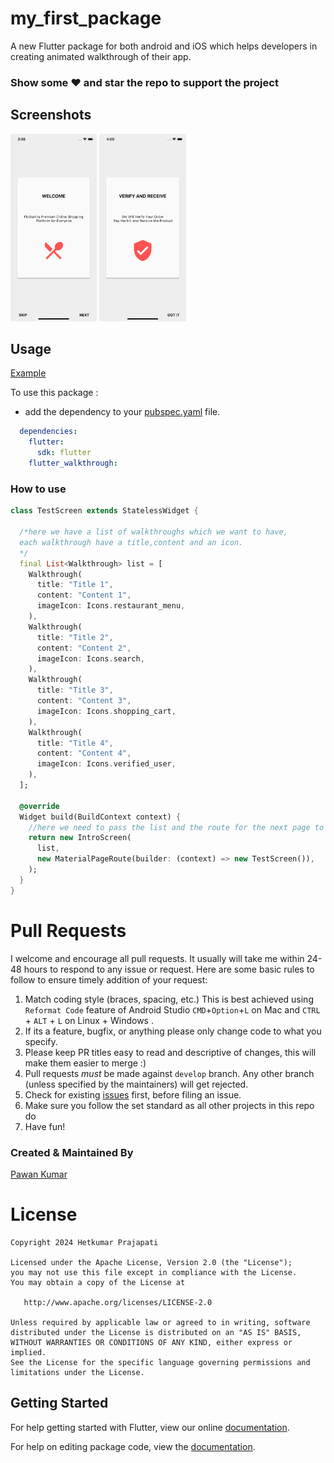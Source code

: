 # my_first_package

A new Flutter package for both android and iOS which helps developers in creating animated walkthrough of their app.

### Show some :heart: and star the repo to support the project

## Screenshots

<img src="ss1.png" height="300em" /> <img src="ss2.png" height="300em" />

## Usage

[Example](https://github.com/prajapatihet/Flutter-Walkthrough/blob/master/example/example_app.dart)

To use this package :

* add the dependency to your [pubspec.yaml](https://github.com/prajapatihet/Flutter-Walkthrough/blob/master/pubspec.yaml) file.

```yaml
  dependencies:
    flutter:
      sdk: flutter
    flutter_walkthrough:
```

### How to use

```dart
class TestScreen extends StatelessWidget {
  
  /*here we have a list of walkthroughs which we want to have, 
  each walkthrough have a title,content and an icon.
  */
  final List<Walkthrough> list = [
    Walkthrough(
      title: "Title 1",
      content: "Content 1",
      imageIcon: Icons.restaurant_menu,
    ),
    Walkthrough(
      title: "Title 2",
      content: "Content 2",
      imageIcon: Icons.search,
    ),
    Walkthrough(
      title: "Title 3",
      content: "Content 3",
      imageIcon: Icons.shopping_cart,
    ),
    Walkthrough(
      title: "Title 4",
      content: "Content 4",
      imageIcon: Icons.verified_user,
    ),
  ];

  @override
  Widget build(BuildContext context) {
    //here we need to pass the list and the route for the next page to be opened after this.
    return new IntroScreen(
      list,
      new MaterialPageRoute(builder: (context) => new TestScreen()),
    );
  }
}
```
# Pull Requests

I welcome and encourage all pull requests. It usually will take me within 24-48 hours to respond to any issue or request. Here are some basic rules to follow to ensure timely addition of your request:

1.  Match coding style (braces, spacing, etc.) This is best achieved using `Reformat Code` feature of Android Studio `CMD`+`Option`+`L` on Mac and `CTRL` + `ALT` + `L` on Linux + Windows .
2.  If its a feature, bugfix, or anything please only change code to what you specify.
3.  Please keep PR titles easy to read and descriptive of changes, this will make them easier to merge :)
4.  Pull requests _must_ be made against `develop` branch. Any other branch (unless specified by the maintainers) will get rejected.
5.  Check for existing [issues](https://github.com/prajapatihet/Flutter-Walkthrough/issues) first, before filing an issue.
6.  Make sure you follow the set standard as all other projects in this repo do
7.  Have fun!

### Created & Maintained By

[Pawan Kumar](https://github.com/prajapatihet)

# License

    Copyright 2024 Hetkumar Prajapati

    Licensed under the Apache License, Version 2.0 (the "License");
    you may not use this file except in compliance with the License.
    You may obtain a copy of the License at

       http://www.apache.org/licenses/LICENSE-2.0

    Unless required by applicable law or agreed to in writing, software
    distributed under the License is distributed on an "AS IS" BASIS,
    WITHOUT WARRANTIES OR CONDITIONS OF ANY KIND, either express or implied.
    See the License for the specific language governing permissions and
    limitations under the License.


## Getting Started

For help getting started with Flutter, view our online [documentation](https://flutter.io/).

For help on editing package code, view the [documentation](https://flutter.io/developing-packages/).